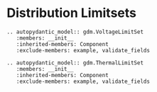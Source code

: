 # Distribution Limitsets


```{eval-rst}
.. autopydantic_model:: gdm.VoltageLimitSet
   :members: __init__
   :inherited-members: Component
   :exclude-members: example, validate_fields
```

```{eval-rst}
.. autopydantic_model:: gdm.ThermalLimitSet
   :members: __init__
   :inherited-members: Component
   :exclude-members: example, validate_fields
```